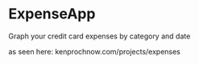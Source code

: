 # ExpenseApp
Graph your credit card expenses by category and date

as seen here:
kenprochnow.com/projects/expenses
